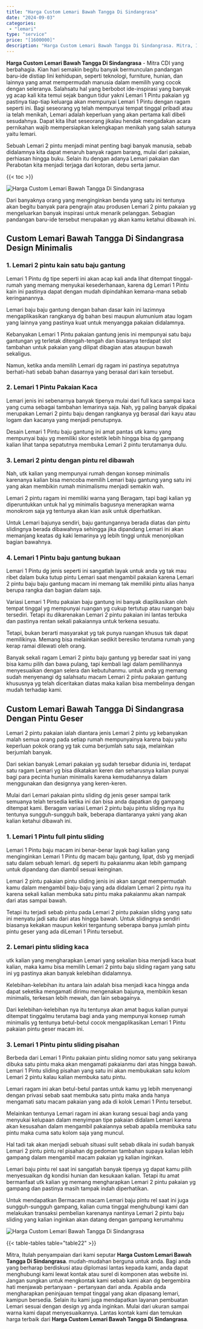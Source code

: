```yaml
---
title: "Harga Custom Lemari Bawah Tangga Di Sindangrasa"
date: "2024-09-03"
categories:
 - "lemari"
type: "service"
price: "[1600000]"
description: "Harga Custom Lemari Bawah Tangga Di Sindangrasa. Mitra, Itulah penyampaian dari kami seputar **Harga Custom Lemari Bawah Tangga Di Sindangrasa**. mudah-mudah..."
---
```


**Harga Custom Lemari Bawah Tangga Di Sindangrasa** - Mitra CDI yang berbahagia. Kian hari semakin begitu banyak bermunculan pandangan baru-ide distiap lini kehidupan, seperti teknologi, furniture, hunian, dan lainnya yang amat mempermudah manusia dalam memilih yang cocok dengan seleranya. Salahsatu hal yang berbobot ide-inspirasi yang banyak yg acap kali kita temui sejak bangun tidur yakni Lemari 1 Pintu pakaian yg pastinya tiap-tiap keluarga akan mempunyai Lemari 1 Pintu dengan ragam seperti ini. Bagi seseorang yg telah mempunyai tempat tinggal pribadi atau ia telah menikah, Lemari adalah keperluan yang akan pertama kali dibeli sesudahnya. Dapat kita lihat seseorang jikalau hendak mengadakan acara pernikahan wajib mempersiapkan kelengkapan menikah yang salah satunya yaitu lemari.

Sebuah Lemari 2 pintu menjadi minat penting bagi banyak manusia, sebab didalamnya kita dapat menaruh banyak ragam barang, mulai dari pakaian, perhiasan hingga buku. Selain itu dengan adanya Lemari pakaian dan Perabotan kita menjadi terjaga dari kotoran, debu serta jamur.

{{< toc >}}

![Harga Custom Lemari Bawah Tangga Di Sindangrasa](/images/mebel/lemari-umum-002.jpg)

Dari banyaknya orang yang menginginkan benda yang satu ini tentunya akan begitu banyak para pengrajin atau produsen Lemari 2 pintu pakaian yg mengeluarkan banyak inspirasi untuk menarik pelanggan. Sebagian pandangan baru-ide tersebut merupakan yg akan kamu ketahui dibawah ini.

## Custom Lemari Bawah Tangga Di Sindangrasa Design Minimalis

### 1\. Lemari 2 pintu kain satu baju gantung

Lemari 1 Pintu dg tipe seperti ini akan acap kali anda lihat ditempat tinggal-rumah yang memang menyukai kesederhanaan, karena dg Lemari 1 Pintu kain ini pastinya dapat dengan mudah dipindahkan kemana-mana sebab keringanannya.

Lemari baju baju gantung dengan bahan dasar kain ini lazimnya mengaplikasikan rangkanya dg bahan besi maupun alumunium atau logam yang lainnya yang pastinya kuat untuk menyangga pakaian didalamnya.

Kebanyakan Lemari 1 Pintu pakaian gantung jenis ini mempunyai satu baju gantungan yg terletak ditengah-tengah dan biasanya terdapat slot tambahan untuk pakaian yang dilipat dibagian atas ataupun bawah sekaligus.

Namun, ketika anda memilih Lemari dg ragam ini pastinya sepatutnya berhati-hati sebab bahan dasarnya yang berasal dari kain tersebut.

### 2\. Lemari 1 Pintu Pakaian Kaca

Lemari jenis ini sebenarnya banyak tipenya mulai dari full kaca sampai kaca yang cuma sebagai tambahan lemarinya saja. Nah, yg paling banyak dipakai merupakan Lemari 2 pintu baju dengan rangkanya yg berasal dari kayu atau logam dan kacanya yang menjadi penutupnya.

Desain Lemari 1 Pintu baju gantung ini amat pantas utk kamu yang mempunyai baju yg memiliki skor estetik lebih hingga bisa dg gampang kalian lihat tanpa sepatutnya membuka Lemari 2 pintu terutamanya dulu.

### 3\. Lemari 2 pintu dengan pintu rel dibawah

Nah, utk kalian yang mempunyai rumah dengan konsep minimalis karenanya kalian bisa mencoba memilih Lemari baju gantung yang satu ini yang akan membikin rumah minimalismu menjadi semakin wah.

Lemari 2 pintu ragam ini memiliki warna yang Beragam, tapi bagi kalian yg diperuntukkan untuk hal yg minimalis bagusnya menerapkan warna monokrom saja yg tentunya akan kian asik untuk diperhatikan.

Untuk Lemari bajunya sendiri, baju gantungannya berada diatas dan pintu slidingnya berada dibawahnya sehingga jika dipandang Lemari ini akan memanjang keatas dg kaki lemarinya yg lebih tinggi untuk menonjolkan bagian bawahnya.

### 4\. Lemari 1 Pintu baju gantung bukaan

Lemari 1 Pintu dg jenis seperti ini sangatlah layak untuk anda yg tak mau ribet dalam buka tutup pintu Lemari saat mengambil pakaian karena Lemari 2 pintu baju baju gantung macam ini memang tak memiliki pintu alias hanya berupa rangka dan bagian dalam saja.

Variasi Lemari 1 Pintu pakaian baju gantung ini banyak diaplikasikan oleh tempat tinggal yg mempunyai ruangan yg cukup tertutup atau ruangan baju tersediri. Tetapi itu dikarenakan Lemari 2 pintu pakaian ini lantas terbuka dan pastinya rentan sekali pakaiannya untuk terkena sesuatu.

Tetapi, bukan berarti masyarakat yg tak punya ruangan khusus tak dapat memilikinya. Memang bisa melainkan sedikit beresiko terutama rumah yang kerap ramai dilewati oleh orang.

Banyak sekali ragam Lemari 2 pintu baju gantung yg beredar saat ini yang bisa kamu pilih dan bawa pulang, tapi kembali lagi dalam pemilihannya menyesuaikan dengan selera dan kebutuhanmu. untuk anda yg memang sudah menyenangi dg salahsatu macam Lemari 2 pintu pakaian gantung khususnya yg telah diceritakan diatas maka kalian bisa membelinya dengan mudah terhadap kami.

## Custom Lemari Bawah Tangga Di Sindangrasa Dengan Pintu Geser

Lemari 2 pintu pakaian ialah diantara jenis Lemari 2 pintu yg kebanyakan malah semua orang pada setiap rumah mempunyainya karena baju yaitu keperluan pokok orang yg tak cuma berjumlah satu saja, melainkan berjumlah banyak.

Dari sekian banyak Lemari pakaian yg sudah tersebar didunia ini, terdapat satu ragam Lemari yg bisa dikatakan keren dan seharusnya kalian punyai bagi para pecinta hunian minimalis karena kemudahannya dalam menggunakan dan designnya yang keren-keren.

Mulai dari Lemari pakaian pintu sliding dg jenis geser sampai tarik semuanya telah tersedia ketika ini dan bisa anda dapatkan dg gampang ditempat kami. Beragam variasi Lemari 2 pintu baju pintu sliding nya itu tentunya sungguh-sungguh baik, beberapa diantaranya yakni yang akan kalian ketahui dibawah ini.

### 1\. Lemari 1 Pintu full pintu sliding

Lemari 1 Pintu baju macam ini benar-benar layak bagi kalian yang menginginkan Lemari 1 Pintu dg macam baju gantung, lipat, dsb yg menjadi satu dalam sebuah lemari. dg seperti itu pakaianmu akan lebih gampang untuk dipandang dan diambil sesuai keinginan.

Lemari 2 pintu pakaian pintu sliding jenis ini akan sangat mempermudah kamu dalam mengambil baju-baju yang ada didalam Lemari 2 pintu nya itu karena sekali kalian membuka satu pintu maka pakaianmu akan nampak dari atas sampai bawah.

Tetapi itu terjadi sebab pintu pada Lemari 2 pintu pakaian slidng yang satu ini menyatu jadi satu dari atas hingga bawah. Untuk slidingnya sendiri biasanya kekakan maupun kekiri tergantung seberapa banya jumlah pintu pintu geser yang ada diLemari 1 Pintu tersebut.

### 2\. Lemari pintu sliding kaca

utk kalian yang mengharapkan Lemari yang sekalian bisa menjadi kaca buat kalian, maka kamu bisa memilih Lemari 2 pintu baju sliding ragam yang satu ini yg pastinya akan banyak kelebihan didalamnya.

Kelebihan-kelebihan itu antara lain adalah bisa menjadi kaca hingga anda dapat seketika mengamati dirimu mengenakan bajunya, membikin kesan minimalis, terkesan lebih mewah, dan lain sebagainya.

Dari kelebihan-kelebihan nya itu tentunya akan amat bagus kalian punyai ditempat tinggalmu terutama bagi anda yang mempunyai konsep rumah minimalis yg tentunya betul-betul cocok mengaplikasikan Lemari 1 Pintu pakaian pintu geser macam ini.

### 3\. Lemari 1 Pintu pintu sliding pisahan

Berbeda dari Lemari 1 Pintu pakaian pintu sliding nomor satu yang sekiranya dibuka satu pintu maka akan mengamati pakaianmu dari atas hingga bawah. Lemari 1 Pintu sliding pisahan yang satu ini akan membukakan satu kolom Lemari 2 pintu kalau kalian membuka satu pintu.

Lemari ragam ini akan betul-betul pantas untuk kamu yg lebih menyenangi dengan privasi sebab saat membuka satu pintu maka anda hanya mengamati satu macam pakaian yang ada di kolok Lemari 1 Pintu tersebut.

Melainkan tentunya Lemari ragam ini akan kurang sesuai bagi anda yang menyukai kelupaan dalam menyimpan tipe pakaian didalam Lemari karena akan kesusahan dalam mengambil pakaiannya sebab apabila membuka satu pintu maka cuma satu kolom saja yang muncul.

Hal tadi tak akan menjadi sebuah situasi sulit sebab dikala ini sudah banyak Lemari 2 pintu pintu rel pisahan dg pedoman tambahan supaya kalian lebih gampang dalam mengambil macam pakaian yg kalian inginkan.

Lemari baju pintu rel saat ini sangatlah banyak tipenya yg dapat kamu pilih menyesuaikan dg kondisi hunian dan kesukaan kalian. Tetapi itu amat bermanfaat utk kalian yg memang mengharapkan Lemari 2 pintu pakaian yg gampang dan pastinya masih tampak indah diperhatikan.

Untuk mendapatkan Bermacam macam Lemari baju pintu rel saat ini juga sungguh-sungguh gampang, kalian cuma tinggal menghubungi kami dan melakukan transaksi pembelian karenanya nantinya Lemari 2 pintu baju sliding yang kalian inginkan akan datang dengan gampang kerumahmu

![Harga Custom Lemari Bawah Tangga Di Sindangrasa](/images/mebel/lemari-buku-010.jpg)

{{< table-tables table="table22" >}}

Mitra, Itulah penyampaian dari kami seputar **Harga Custom Lemari Bawah Tangga Di Sindangrasa**. mudah-mudahan berguna untuk anda. Bagi anda yang berharap berdiskusi atau diplomasi lantas kepada kami, anda dapat menghubungi kami lewat kontak atau surel di komponen atas website ini. Jangan sungkan untuk mengkontak kami sebab kami akan dg bergembira hati menjawab pertanyaan - pertanyaan dari anda. Apabila anda mengharapkan peninjauan tempat tinggal yang akan dipasang lemari, kamipun bersedia. Selain itu kami juga mendapatkan layanan pembuatan Lemari sesuai dengan design yg anda inginkan. Mulai dari ukuran sampai warna kami dapat menyesuaikannya. Lantas kontak kami dan temukan harga terbaik dari **Harga Custom Lemari Bawah Tangga Di Sindangrasa**.
